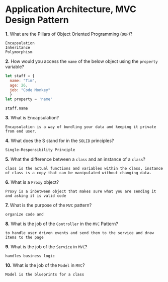 # Application Architecture, MVC Design Pattern

**1.** What are the Pillars of Object Oriented Programming (`OOP`)?
<!-- enter you answer in the space below -->
```
Encapsulation
Inheritance
Polymorphism

```
**2.** How would you access the `name` of the below object using the `property` variable?
```js
let staff = {
  name: "Tim",
  age: 26,
  job: "Code Monkey"
  }
let property = 'name'
```
<!-- enter you answer in the space below -->
```
staff.name
```
**3.** What is Encapsulation?
<!-- enter you answer in the space below -->
```
Encapsulation is a way of bundling your data and keeping it private from end user.

```
**4.** What does the S stand for in the `SOLID` principles?
<!-- enter you answer in the space below -->
```
Single-Responsibility Principle
```
**5.** What the difference between a `class` and an instance of a `class`?
<!-- enter you answer in the space below -->
```
class is the actual functions and variables within the class, instance of class is a copy that can be manipulated without changing data. 

```
**6.** What is a `Proxy` object?
<!-- enter you answer in the space below -->
```
Proxy is a inbetween object that makes sure what you are sending it and asking it is valid code

```

**7.** What is the purpose of the `MVC` pattern?
<!-- enter you answer in the space below -->
```
organize code and 
```
**8.** What is the job of the `Controller` in the `MVC` Pattern?
<!-- enter you answer in the space below -->
```
to handle user driven events and send them to the service and draw items to the page
```

**9.** What is the job of the `Service` in `MVC`?
<!-- enter you answer in the space below -->
```
handles business logic 
```
**10.** What is the job of the `Model` in `MVC`?
<!-- enter you answer in the space below -->
```
Model is the blueprints for a class

```


